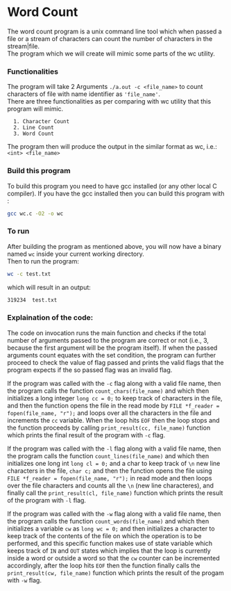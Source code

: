 # Word Count

The word count program is a unix command line tool which when passed a file or a stream of characters can count the number of characters in the stream|file.
<br />
The program which we will create will mimic some parts of the wc utility.

### Functionalities

The program will take 2 Arguments `./a.out -c <file_name>` to count characters of file with name identifier as `'file_name'`.
<br />
There are three functionalities as per comparing with wc utility that this program will mimic.

      1. Character Count
      2. Line Count
      3. Word Count

The program then will produce the output in the similar format as wc, i.e.:<br />
`<int> <file_name>`

### Build this program

To build this program you need to have gcc installed (or any other local C compiler).
If you have the gcc installed then you can build this program with :<br />
```bash
gcc wc.c -O2 -o wc
```

### To run

After building the program as mentioned above, you will now have a binary named `wc` inside your current working directory.<br />
Then to run the program:
```bash
wc -c test.txt
```
which will result in an output:
```bash
319234	test.txt
```

### Explaination of the code:

The code on invocation runs the main function and checks if the total number of arguments passed to the program are correct or not (i.e., 3, because the first argument will be the program itself).
If when the passed arguments count equates with the set condition, the program can further proceed to check the value of flag passed and prints the valid flags that the program expects if the so passed flag was an invalid flag.

If the program was called with the `-c` flag along with a valid file name, then the program calls the function `count_chars(file_name)` and which then initializes a long integer `long cc = 0;` to keep track of characters in the file, and then the function opens the file in the read mode by `FILE *f_reader = fopen(file_name, "r");` and loops over all the characters in the file and increments the `cc` variable. When the loop hits `EOF` then the loop stops and the function proceeds by calling `print_result(cc, file_name)` function which prints the final result of the program with `-c` flag.

If the program was called with the `-l` flag along with a valid file name, then the program calls the function `count_lines(file_name)` and which then initializes one long int `long cl = 0;` and a char to keep track of `\n` new line characters in the file, `char c;` and then the function opens the file using `FILE *f_reader = fopen(file_name, "r");` in read mode and then loops over the file characters and counts all the `\n` (new line characteres), and finally call the `print_result(cl, file_name)` function which prints the result of the program with `-l` flag.

If the program was called with the `-w` flag along with a valid file name, then the program calls the function `count_words(file_name)` and which then initializes a variable `cw` as `long wc = 0;` and then initializes a character to keep track of the contents of the file on which the operation is to be performed, and this specific function makes use of state variable which keeps track of `IN` and `OUT` states which implies that the loop is currently inside a word or outside a word so that the `cw` counter can be incremented accordingly, after the loop hits `EOF` then the function finally calls the `print_result(cw, file_name)` function which prints the result of the progam with `-w` flag.